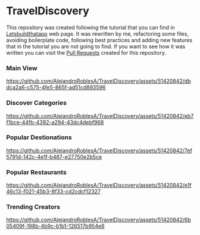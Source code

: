 # TravelDiscovery
This repository was created following the tutorial that you can find in [Letsbuildthatapp](https://www.letsbuildthatapp.com/courses/SwiftUI%20Mastery%20Travel%20Discovery) web page.
It was rewritten by me, refactoring some files, avoiding boilerplate code, following best practices and adding new features that in the tutorial you are not going to find.
If you want to see how it was written you can visit the [Pull Requests](https://github.com/AlejandroRoblesA/TravelDiscovery/pulls?page=2&q=is%3Apr+is%3Aclosed) created for this repository.


### Main View
https://github.com/AlejandroRoblesA/TravelDiscovery/assets/51420842/dbdca2a6-c575-4fe5-865f-ad51cd893596

### Discover Categories
https://github.com/AlejandroRoblesA/TravelDiscovery/assets/51420842/eb7f1bce-44fb-4392-a294-43dc4debf968

### Popular Destionations
https://github.com/AlejandroRoblesA/TravelDiscovery/assets/51420842/7ef5791d-142c-4e1f-b487-e27750e2b5ce

### Popular Restaurants
https://github.com/AlejandroRoblesA/TravelDiscovery/assets/51420842/e1f46c13-f021-45b3-8f33-cd2cdcf12327

### Trending Creators
https://github.com/AlejandroRoblesA/TravelDiscovery/assets/51420842/6b05409f-198b-4b9c-b1b1-126517b954e9
